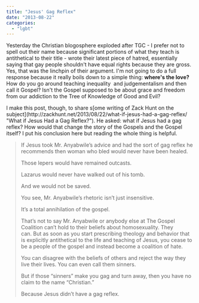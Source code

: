 ```yaml
---
title: "Jesus' Gag Reflex"
date: "2013-08-22"
categories: 
  - "lgbt"
---
```


Yesterday the Christian blogosphere exploded after TGC - I prefer not to spell out their name because significant portions of what they teach is antithetical to their title - wrote their latest piece of hatred, essentially saying that gay people shouldn't have equal rights because they are gross. Yes, that was the linchpin of their argument. I'm not going to do a full response because it really boils down to a simple thing: **where's the love?** How do you go around teaching inequality  and judgementalism and then call it Gospel? Isn't the Gospel supposed to be about grace and freedom from our addiction to the Tree of Knowledge of Good and Evil?

<!--more-->I make this post, though, to share s[ome writing of Zack Hunt on the subject](http://zackhunt.net/2013/08/22/what-if-jesus-had-a-gag-reflex/ "What if Jesus Had a Gag Reflex?"). He asked: what if Jesus had a gag reflex? How would that change the story of the Gospels and the Gospel itself? I put his conclusion here but reading the whole thing is helpful.

> If Jesus took Mr. Anyabwile’s advice and had the sort of gag reflex he recommends then woman who bled would never have been healed.
> 
> Those lepers would have remained outcasts.
> 
> Lazarus would never have walked out of his tomb.
> 
> And we would not be saved.
> 
> You see, Mr. Anyabwile’s rhetoric isn’t just insensitive.
> 
> It’s a total annihilation of the gospel.
> 
> That’s not to say Mr. Anyabwile or anybody else at The Gospel Coalition can’t hold to their beliefs about homosexuality. They can. But as soon as you start prescribing theology and behavior that is explicitly antithetical to the life and teaching of Jesus, you cease to be a people of the gospel and instead become a coalition of hate.
> 
> You can disagree with the beliefs of others and reject the way they live their lives. You can even call them sinners.
> 
> But if those “sinners” make you gag and turn away, then you have no claim to the name “Christian.”
> 
> Because Jesus didn’t have a gag reflex.
